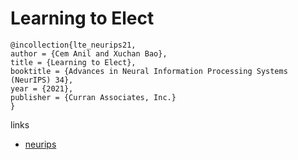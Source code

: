 # Learning to Elect

```
@incollection{lte_neurips21,
author = {Cem Anil and Xuchan Bao},
title = {Learning to Elect},
booktitle = {Advances in Neural Information Processing Systems (NeurIPS) 34},
year = {2021},
publisher = {Curran Associates, Inc.}
}
```

links
- [neurips](https://neurips.cc/Conferences/2021/ScheduleMultitrack?event=27915)
